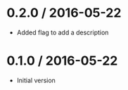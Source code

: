 # 0.2.0 / 2016-05-22

  * Added flag to add a description

# 0.1.0 / 2016-05-22

  * Initial version
